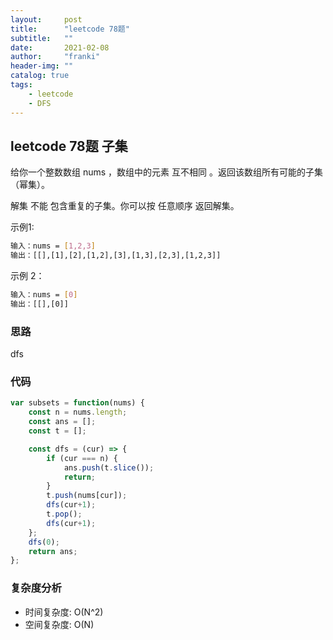 ```yaml
---
layout:     post
title:      "leetcode 78题"
subtitle:   ""
date:       2021-02-08
author:     "franki"
header-img: ""
catalog: true
tags:
    - leetcode
    - DFS
---
```


## leetcode 78题 子集

给你一个整数数组 nums ，数组中的元素 互不相同 。返回该数组所有可能的子集（幂集）。

解集 不能 包含重复的子集。你可以按 任意顺序 返回解集。

示例1:

```bash
输入：nums = [1,2,3]
输出：[[],[1],[2],[1,2],[3],[1,3],[2,3],[1,2,3]]
```

示例 2：

```bash
输入：nums = [0]
输出：[[],[0]]
```

### 思路

dfs

### 代码

```js
var subsets = function(nums) {
    const n = nums.length;
    const ans = [];
    const t = [];

    const dfs = (cur) => {
        if (cur === n) {
            ans.push(t.slice());
            return;
        }
        t.push(nums[cur]);
        dfs(cur+1);
        t.pop();
        dfs(cur+1);
    };
    dfs(0);
    return ans;
};
```

### 复杂度分析

- 时间复杂度: O(N^2)
- 空间复杂度: O(N)
